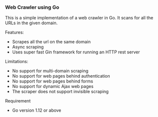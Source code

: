 ### Web Crawler using Go

This is a simple implementation of a web crawler in Go. It scans for all the URLs in the given domain.

Features:
* Scrapes all the url on the same domain
* Async scraping
* Uses super fast Gin framework for running an HTTP rest server

Limitations:
* No support for multi-domain scraping
* No support for web pages behind authentication
* No support for web pages behind forms
* No support for dynamic Ajax web pages
* The scraper does not support invisible scraping 

Requirement
* Go version 1.12 or above
